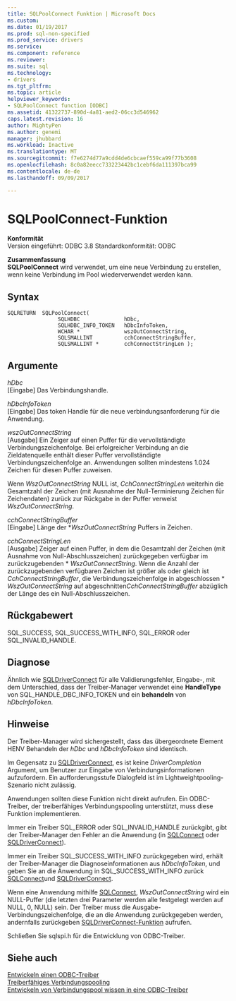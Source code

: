 ```yaml
---
title: SQLPoolConnect Funktion | Microsoft Docs
ms.custom: 
ms.date: 01/19/2017
ms.prod: sql-non-specified
ms.prod_service: drivers
ms.service: 
ms.component: reference
ms.reviewer: 
ms.suite: sql
ms.technology:
- drivers
ms.tgt_pltfrm: 
ms.topic: article
helpviewer_keywords:
- SQLPoolConnect function [ODBC]
ms.assetid: 41322737-890d-4a81-aed2-06cc3d546962
caps.latest.revision: 16
author: MightyPen
ms.author: genemi
manager: jhubbard
ms.workload: Inactive
ms.translationtype: MT
ms.sourcegitcommit: f7e6274d77a9cdd4de6cbcaef559ca99f77b3608
ms.openlocfilehash: 8c0a82eecc733223442bc1cebf6da111397bca99
ms.contentlocale: de-de
ms.lasthandoff: 09/09/2017

---
```

# <a name="sqlpoolconnect-function"></a>SQLPoolConnect-Funktion
**Konformität**  
 Version eingeführt: ODBC 3.8 Standardkonformität: ODBC  
  
 **Zusammenfassung**  
 **SQLPoolConnect** wird verwendet, um eine neue Verbindung zu erstellen, wenn keine Verbindung im Pool wiederverwendet werden kann.  
  
## <a name="syntax"></a>Syntax  
  
```  
SQLRETURN  SQLPoolConnect(  
                SQLHDBC              hDbc,  
                SQLHDBC_INFO_TOKEN   hDbcInfoToken,  
                WCHAR *              wszOutConnectString,  
                SQLSMALLINT          cchConnectStringBuffer,  
                SQLSMALLINT *        cchConnectStringLen );  
```  
  
## <a name="arguments"></a>Argumente  
 *hDbc*  
 [Eingabe] Das Verbindungshandle.  
  
 *hDbcInfoToken*  
 [Eingabe] Das token Handle für die neue verbindungsanforderung für die Anwendung.  
  
 *wszOutConnectString*  
 [Ausgabe] Ein Zeiger auf einen Puffer für die vervollständigte Verbindungszeichenfolge. Bei erfolgreicher Verbindung an die Zieldatenquelle enthält dieser Puffer vervollständigte Verbindungszeichenfolge an. Anwendungen sollten mindestens 1.024 Zeichen für diesen Puffer zuweisen.  
  
 Wenn *WszOutConnectString* NULL ist, *CchConnectStringLen* weiterhin die Gesamtzahl der Zeichen (mit Ausnahme der Null-Terminierung Zeichen für Zeichendaten) zurück zur Rückgabe in der Puffer verweist *WszOutConnectString*.  
  
 *cchConnectStringBuffer*  
 [Eingabe] Länge der **WszOutConnectString* Puffers in Zeichen.  
  
 *cchConnectStringLen*  
 [Ausgabe] Zeiger auf einen Puffer, in dem die Gesamtzahl der Zeichen (mit Ausnahme von Null-Abschlusszeichen) zurückgegeben verfügbar im zurückzugebenden \* *WszOutConnectString*. Wenn die Anzahl der zurückzugebenden verfügbaren Zeichen ist größer als oder gleich ist *CchConnectStringBuffer*, die Verbindungszeichenfolge in abgeschlossen \* *WszOutConnectString* auf abgeschnitten*CchConnectStringBuffer* abzüglich der Länge des ein Null-Abschlusszeichen.  
  
## <a name="returns"></a>Rückgabewert  
 SQL_SUCCESS, SQL_SUCCESS_WITH_INFO, SQL_ERROR oder SQL_INVALID_HANDLE.  
  
## <a name="diagnostics"></a>Diagnose  
 Ähnlich wie [SQLDriverConnect](../../../odbc/reference/syntax/sqldriverconnect-function.md) für alle Validierungsfehler, Eingabe-, mit dem Unterschied, dass der Treiber-Manager verwendet eine **HandleType** von SQL_HANDLE_DBC_INFO_TOKEN und ein **behandeln** von *hDbcInfoToken*.  
  
## <a name="remarks"></a>Hinweise  
 Der Treiber-Manager wird sichergestellt, dass das übergeordnete Element HENV Behandeln der *hDbc* und *hDbcInfoToken* sind identisch.  
  
 Im Gegensatz zu [SQLDriverConnect](../../../odbc/reference/syntax/sqldriverconnect-function.md), es ist keine *DriverCompletion* Argument, um Benutzer zur Eingabe von Verbindungsinformationen aufzufordern. Ein aufforderungsstufe Dialogfeld ist im Lightweightpooling-Szenario nicht zulässig.  
  
 Anwendungen sollten diese Funktion nicht direkt aufrufen. Ein ODBC-Treiber, der treiberfähiges Verbindungspooling unterstützt, muss diese Funktion implementieren.  
  
 Immer ein Treiber SQL_ERROR oder SQL_INVALID_HANDLE zurückgibt, gibt der Treiber-Manager den Fehler an die Anwendung (in [SQLConnect](../../../odbc/reference/syntax/sqlconnect-function.md) oder [SQLDriverConnect](../../../odbc/reference/syntax/sqldriverconnect-function.md)).  
  
 Immer ein Treiber SQL_SUCCESS_WITH_INFO zurückgegeben wird, erhält der Treiber-Manager die Diagnoseinformationen aus *hDbcInfoToken*, und geben Sie an die Anwendung in SQL_SUCCESS_WITH_INFO zurück [SQLConnect](../../../odbc/reference/syntax/sqlconnect-function.md)und [SQLDriverConnect](../../../odbc/reference/syntax/sqldriverconnect-function.md).  
  
 Wenn eine Anwendung mithilfe [SQLConnect](../../../odbc/reference/syntax/sqlconnect-function.md), *WszOutConnectString* wird ein NULL-Puffer (die letzten drei Parameter werden alle festgelegt werden auf NULL, 0, NULL) sein. Der Treiber muss die Ausgabe-Verbindungszeichenfolge, die an die Anwendung zurückgegeben werden, andernfalls zurückgeben [SQLDriverConnect-Funktion](../../../odbc/reference/syntax/sqldriverconnect-function.md) aufrufen.  
  
 Schließen Sie sqlspi.h für die Entwicklung von ODBC-Treiber.  
  
## <a name="see-also"></a>Siehe auch  
 [Entwickeln einen ODBC-Treiber](../../../odbc/reference/develop-driver/developing-an-odbc-driver.md)   
 [Treiberfähiges Verbindungspooling](../../../odbc/reference/develop-app/driver-aware-connection-pooling.md)   
 [Entwickeln von Verbindungspool wissen in eine ODBC-Treiber](../../../odbc/reference/develop-driver/developing-connection-pool-awareness-in-an-odbc-driver.md)

